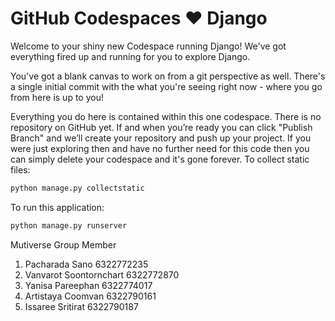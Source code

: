 # GitHub Codespaces ♥️ Django

Welcome to your shiny new Codespace running Django! We've got everything fired up and running for you to explore Django.

You've got a blank canvas to work on from a git perspective as well. There's a single initial commit with the what you're seeing right now - where you go from here is up to you!

Everything you do here is contained within this one codespace. There is no repository on GitHub yet. If and when you’re ready you can click "Publish Branch" and we’ll create your repository and push up your project. If you were just exploring then and have no further need for this code then you can simply delete your codespace and it's gone forever.
To collect static files:

```python
python manage.py collectstatic
```

To run this application:

```python
python manage.py runserver
```
Mutiverse Group Member
1. Pacharada Sano 6322772235
2. Vanvarot Soontornchart 6322772870
3. Yanisa Pareephan 6322774017
4. Artistaya Coomvan 6322790161
5. Issaree Sritirat 6322790187
